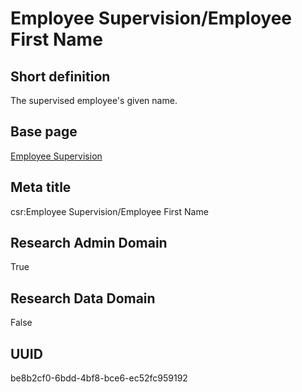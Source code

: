 # Employee Supervision/Employee First Name
## Short definition
The supervised employee's given name.
## Base page
[Employee Supervision](https://github.com/EuroCRIS/CASRAI-Dictionairies/blob/main/Objects/Employee%20Supervision.md)
## Meta title
csr:Employee Supervision/Employee First Name
## Research Admin Domain
True
## Research Data Domain
False
## UUID
be8b2cf0-6bdd-4bf8-bce6-ec52fc959192
